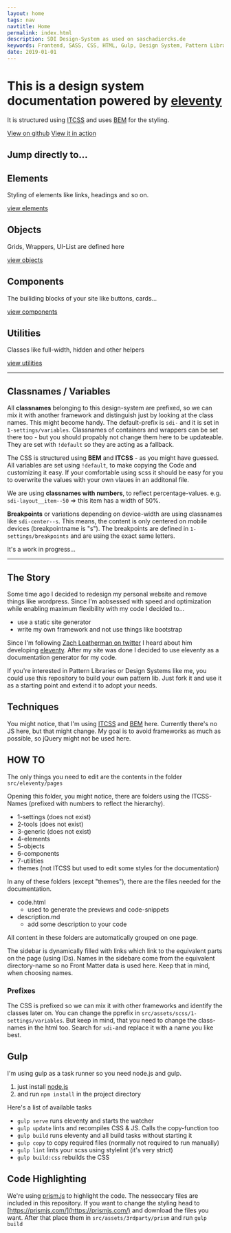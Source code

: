 ```yaml
---
layout: home
tags: nav
navtitle: Home
permalink: index.html
description: SDI Design-System as used on saschadiercks.de
keywords: Frontend, SASS, CSS, HTML, Gulp, Design System, Pattern Library
date: 2019-01-01
---
```


<div class="sdi-hero sdi-full-width sdi-margin-bottom--200">
	<div class="sdi-container sdi-center">
		<h1 class="sdi-hero__title">This is a design system documentation powered by <a href="https://github.com/11ty/eleventy">eleventy</a></h1>
		<p class="sdi-hero__text">It is structured using <a href="https://speakerdeck.com/dafed/managing-css-projects-with-itcss">ITCSS</a> and uses <a href="http://getbem.com/">BEM</a> for the styling.</p>
		<a class="sdi-button" href="https://github.com/saschadiercks/design-system-with-11ty">View on github</a>
		<a class="sdi-button sdi-button--secondary" href="https://saschadiercks.de">View it in action</a>
	</div>
</div>

<h2 class="sdi-center">Jump directly to...</h2>

<div class="sdi-layout">
	<div class="sdi-layout__item sdi-layout__item--25">
		<div class="sdi-card">
			<h2 class="h3 sdi-card__header">
				Elements
			</h2>
			<p class="sdi-card__main">
				Styling of elements like links, headings and so on.
			</p>
			<div class="sdi-card__footer">
				<a href="/elements" class="sdi-card__button sdi-button">view elements</a>
			</div>
		</div>
	</div>
	<div class="sdi-layout__item sdi-layout__item--25">
		<div class="sdi-card">
			<h2 class="h3 sdi-card__header">
				Objects
			</h2>
			<p class="sdi-card__main">
				Grids, Wrappers, UI-List are defined here
			</p>
			<div class="sdi-card__footer">
				<a href="/objects" class="sdi-card__button sdi-button">view objects</a>
			</div>
		</div>
	</div>
	<div class="sdi-layout__item sdi-layout__item--25">
		<div class="sdi-card">
			<h2 class="h3 sdi-card__header">
				Components
			</h2>
			<p class="sdi-card__main">
				The builiding blocks of your site like buttons, cards...
			</p>
			<div class="sdi-card__footer">
				<a href="/components" class="sdi-card__button sdi-button">view components</a>
			</div>
		</div>
	</div>
	<div class="sdi-layout__item sdi-layout__item--25">
		<div class="sdi-card">
			<h2 class="h3 sdi-card__header">
				Utilities
			</h2>
			<p class="sdi-card__main">
				Classes like full-width, hidden and other helpers
			</p>
			<div class="sdi-card__footer">
				<a href="/utilities" class="sdi-card__button sdi-button">view utilities</a>
			</div>
		</div>
	</div>
</div>

<hr/>

<h2>Classnames / Variables</h2>
<p>All <b>classnames</b> belonging to this design-system are prefixed, so we can mix it with another framework and distinguish just by looking at the class names. This might become handy. The default-prefix is <code>sdi-</code> and it is set in <code>1-settings/variables</code>. Classnames of containers and wrappers can be set there too - but you should propably not change them here to be updateable. They are  set with <code>!default</code> so they are acting as a fallback.</p>
<p>The CSS is structured using <b>BEM</b> and <b>ITCSS</b> - as you might have guessed. All variables are set using <code>!default</code>, to make copying the Code and customizing it easy. If your comfortable using scss it should be easy for you to overwrite the values with your own vlaues in an additonal file.</p>
<p>We are using <b>classnames with numbers</b>, to reflect percentage-values. e.g. <code>sdi-layout__item--50</code> => this item has a width of 50%.</p>
<p><b>Breakpoints</b> or variations depending on device-width are using classnames like <code>sdi-center--s</code>. This means, the content is only centered on mobile devices (breakpointname is "s"). The breakpoints are defined in <code>1-settings/breakpoints</code> and are using the exact same letters.</p>
<p>It's a work in progress...</p>

<hr/>

<!-- README starts here -->

## The Story
Some time ago I decided to redesign my personal website and remove things like wordpress.
Since I'm aobsessed with speed and optimization while enabling maximum flexibility with my code I decided to...
- use a static site generator
- write my own framework and not use things like bootstrap

Since I'm following [Zach Leatherman on twitter](https://twitter.com/zachleat) I heard about him developing [eleventy](https://twitter.com/eleven_ty).
After my site was done I decided to use eleventy as a documentation generator for my code.

If you're interested in Pattern Libraries or Design Systems like me, you could use this repository to build your own pattern lib. Just fork it and use it as a starting point and extend it to adopt your needs.

## Techniques
You might notice, that I'm using [ITCSS](https://speakerdeck.com/dafed/managing-css-projects-with-itcss) and [BEM](http://getbem.com/) here.
Currently there's no JS here, but that might change. My goal is to avoid frameworks as much as possible, so jQuery might not be used here.

## HOW TO
The only things you need to edit are the contents in the folder `src/eleventy/pages`

Opening this folder, you might notice, there are folders using the ITCSS-Names (prefixed with numbers to reflect the hierarchy).
- 1-settings (does not exist)
- 2-tools (does not exist)
- 3-generic (does not exist)
- 4-elements
- 5-objects
- 6-components
- 7-utilities
- themes (not ITCSS but used to edit some styles for the documentation)

In any of these folders (except "themes"), there are the files needed for the documentation.
- code.html
	- used to generate the previews and code-snippets
- description.md
	- add some description to your code

All content in these folders are automatically grouped on one page.

The sidebar is dynamically filled with links which link to the equivalent parts on the page (using IDs).
Names in the sidebare come from the equivalent directory-name so no Front Matter data is used here.
Keep that in mind, when choosing names.

### Prefixes
The CSS is prefixed so we can mix it with other frameworks and identify the classes later on. You can change the pprefix in `src/assets/scss/1-settings/variables`. But keep in mind, that you need to change the class-names in the html too. Search for `sdi-`and replace it with a name you like best.

## Gulp
I'm using gulp as a task runner so you need node.js and gulp.
1. just install [node.js](https://nodejs.org/en/)
2. and run `npm install` in the project directory

Here's a list of available tasks
- `gulp serve` runs eleventy and starts the watcher
- `gulp update` lints and recompiles CSS & JS. Calls the copy-function too
- `gulp build` runs eleventy and all build tasks without starting it
- `gulp copy` to copy required files (normally not required to run manually)
- `gulp lint` lints your scss using stylelint (it's very strict)
- `gulp build:css` rebuilds the CSS

## Code Highlighting
We're using [prism.js](https://github.com/PrismJS/prism) to highlight the code. The nesseccary files are included in this repository. If you want to change the styling head to [https://prismjs.com/](https://prismjs.com/) and download the files you want. After that place them in `src/assets/3rdparty/prism` and run `gulp build`

